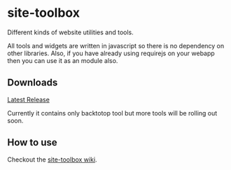 # site-toolbox
Different kinds of website utilities and tools.

All tools and widgets are written in javascript so there is no dependency on other libraries. Also, if you have already using requirejs on your webapp then you can use it as an module also.

## Downloads

[Latest Release](https://github.com/kapilgarg1996/site-toolbox/releases/tag/2.://github.com/kapilgarg1996/site-toolbox/releases/tag/2.0)

Currently it contains only backtotop tool but more tools will be rolling out soon.

## How to use

Checkout the [site-toolbox wiki](https://github.com/kapilgarg1996/site-toolbox/wiki).
